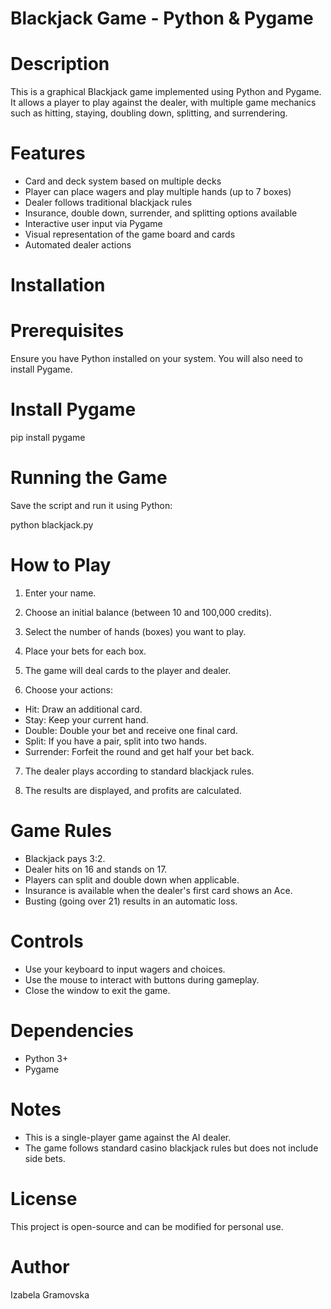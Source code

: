# Blackjack Game - Python & Pygame

# Description

This is a graphical Blackjack game implemented using Python and Pygame. It allows a player to play against the dealer, with multiple game mechanics such as hitting, staying, doubling down, splitting, and surrendering.

# Features

* Card and deck system based on multiple decks
* Player can place wagers and play multiple hands (up to 7 boxes)
* Dealer follows traditional blackjack rules
* Insurance, double down, surrender, and splitting options available
* Interactive user input via Pygame
* Visual representation of the game board and cards
* Automated dealer actions

# Installation

# Prerequisites

Ensure you have Python installed on your system. You will also need to install Pygame.

# Install Pygame

pip install pygame

# Running the Game

Save the script and run it using Python:

python blackjack.py

# How to Play

1. Enter your name.

2. Choose an initial balance (between 10 and 100,000 credits).

3. Select the number of hands (boxes) you want to play.

4. Place your bets for each box.

5. The game will deal cards to the player and dealer.

6. Choose your actions:

* Hit: Draw an additional card.
* Stay: Keep your current hand.
* Double: Double your bet and receive one final card.
* Split: If you have a pair, split into two hands.
* Surrender: Forfeit the round and get half your bet back.

7. The dealer plays according to standard blackjack rules.

8. The results are displayed, and profits are calculated.

# Game Rules

* Blackjack pays 3:2.
* Dealer hits on 16 and stands on 17.
* Players can split and double down when applicable.
* Insurance is available when the dealer's first card shows an Ace.
* Busting (going over 21) results in an automatic loss.

# Controls

* Use your keyboard to input wagers and choices.
* Use the mouse to interact with buttons during gameplay.
* Close the window to exit the game.

# Dependencies

* Python 3+
* Pygame

# Notes

* This is a single-player game against the AI dealer.
* The game follows standard casino blackjack rules but does not include side bets.

# License

This project is open-source and can be modified for personal use.

# Author

Izabela Gramovska

